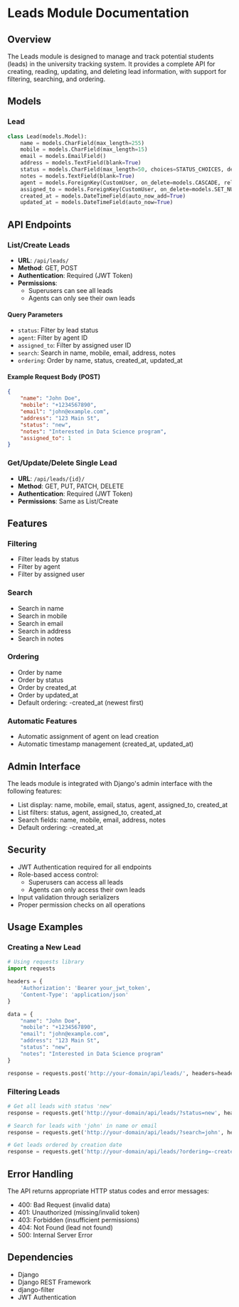 # Leads Module Documentation

## Overview
The Leads module is designed to manage and track potential students (leads) in the university tracking system. It provides a complete API for creating, reading, updating, and deleting lead information, with support for filtering, searching, and ordering.

## Models

### Lead
```python
class Lead(models.Model):
    name = models.CharField(max_length=255)
    mobile = models.CharField(max_length=15)
    email = models.EmailField()
    address = models.TextField(blank=True)
    status = models.CharField(max_length=50, choices=STATUS_CHOICES, default='new')
    notes = models.TextField(blank=True)
    agent = models.ForeignKey(CustomUser, on_delete=models.CASCADE, related_name='created_leads')
    assigned_to = models.ForeignKey(CustomUser, on_delete=models.SET_NULL, null=True, blank=True, related_name='assigned_leads')
    created_at = models.DateTimeField(auto_now_add=True)
    updated_at = models.DateTimeField(auto_now=True)
```

## API Endpoints

### List/Create Leads
- **URL**: `/api/leads/`
- **Method**: GET, POST
- **Authentication**: Required (JWT Token)
- **Permissions**: 
  - Superusers can see all leads
  - Agents can only see their own leads

#### Query Parameters
- `status`: Filter by lead status
- `agent`: Filter by agent ID
- `assigned_to`: Filter by assigned user ID
- `search`: Search in name, mobile, email, address, notes
- `ordering`: Order by name, status, created_at, updated_at

#### Example Request Body (POST)
```json
{
    "name": "John Doe",
    "mobile": "+1234567890",
    "email": "john@example.com",
    "address": "123 Main St",
    "status": "new",
    "notes": "Interested in Data Science program",
    "assigned_to": 1
}
```

### Get/Update/Delete Single Lead
- **URL**: `/api/leads/{id}/`
- **Method**: GET, PUT, PATCH, DELETE
- **Authentication**: Required (JWT Token)
- **Permissions**: Same as List/Create

## Features

### Filtering
- Filter leads by status
- Filter by agent
- Filter by assigned user

### Search
- Search in name
- Search in mobile
- Search in email
- Search in address
- Search in notes

### Ordering
- Order by name
- Order by status
- Order by created_at
- Order by updated_at
- Default ordering: -created_at (newest first)

### Automatic Features
- Automatic assignment of agent on lead creation
- Automatic timestamp management (created_at, updated_at)

## Admin Interface
The leads module is integrated with Django's admin interface with the following features:
- List display: name, mobile, email, status, agent, assigned_to, created_at
- List filters: status, agent, assigned_to, created_at
- Search fields: name, mobile, email, address, notes
- Default ordering: -created_at

## Security
- JWT Authentication required for all endpoints
- Role-based access control:
  - Superusers can access all leads
  - Agents can only access their own leads
- Input validation through serializers
- Proper permission checks on all operations

## Usage Examples

### Creating a New Lead
```python
# Using requests library
import requests

headers = {
    'Authorization': 'Bearer your_jwt_token',
    'Content-Type': 'application/json'
}

data = {
    "name": "John Doe",
    "mobile": "+1234567890",
    "email": "john@example.com",
    "address": "123 Main St",
    "status": "new",
    "notes": "Interested in Data Science program"
}

response = requests.post('http://your-domain/api/leads/', headers=headers, json=data)
```

### Filtering Leads
```python
# Get all leads with status 'new'
response = requests.get('http://your-domain/api/leads/?status=new', headers=headers)

# Search for leads with 'john' in name or email
response = requests.get('http://your-domain/api/leads/?search=john', headers=headers)

# Get leads ordered by creation date
response = requests.get('http://your-domain/api/leads/?ordering=-created_at', headers=headers)
```

## Error Handling
The API returns appropriate HTTP status codes and error messages:
- 400: Bad Request (invalid data)
- 401: Unauthorized (missing/invalid token)
- 403: Forbidden (insufficient permissions)
- 404: Not Found (lead not found)
- 500: Internal Server Error

## Dependencies
- Django
- Django REST Framework
- django-filter
- JWT Authentication 